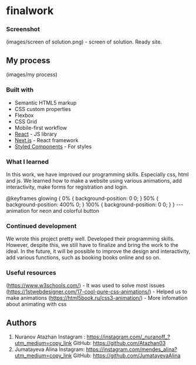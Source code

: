 # finalwork

### Screenshot

(images/screen of solution.png) - screen of solution. Ready site.


## My process
(images/my process)

### Built with

- Semantic HTML5 markup
- CSS custom properties
- Flexbox
- CSS Grid
- Mobile-first workflow
- [React](https://reactjs.org/) - JS library
- [Next.js](https://nextjs.org/) - React framework
- [Styled Components](https://styled-components.com/) - For styles


### What I learned

In this work, we have improved our programming skills. Especially css, html and js. 
We learned how to make a website using various animations, add interactivity, make forms for registration and login.

@keyframes glowing {
    0% { background-position: 0 0; }
    50% { background-position: 400% 0; }
    100% { background-position: 0 0; }
}   --- animation for neon and colorful button

### Continued development

We wrote this project pretty well. Developed their programming skills. However, despite this, we still have to 
finalize and bring the work to the ideal. In the future, it will be possible to improve the design and interactivity,
add various functions, such as booking books online and so on.

### Useful resources

(https://www.w3schools.com/) - It was used to solve most issues
(https://1stwebdesigner.com/17-cool-pure-css-animations/) - Helped us to make animations
(https://html5book.ru/css3-animation/) - More infomation about animating with css


## Authors

1. Nuranov Atazhan
Instagram : https://instagram.com/_nuranoff_?utm_medium=copy_link
GitHub: https://github.com/Atazhan03
1. Jumatayeva Alina 
Instagram: https://instagram.com/mendes_alina?utm_medium=copy_link
GitHub: https://github.com/JumatayevaAlina



